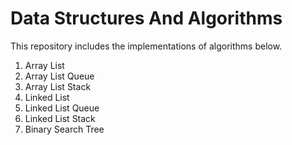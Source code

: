 # Data Structures And Algorithms

This repository includes the implementations of algorithms below.

1. Array List
2. Array List Queue
3. Array List Stack
4. Linked List
5. Linked List Queue
6. Linked List Stack
7. Binary Search Tree
